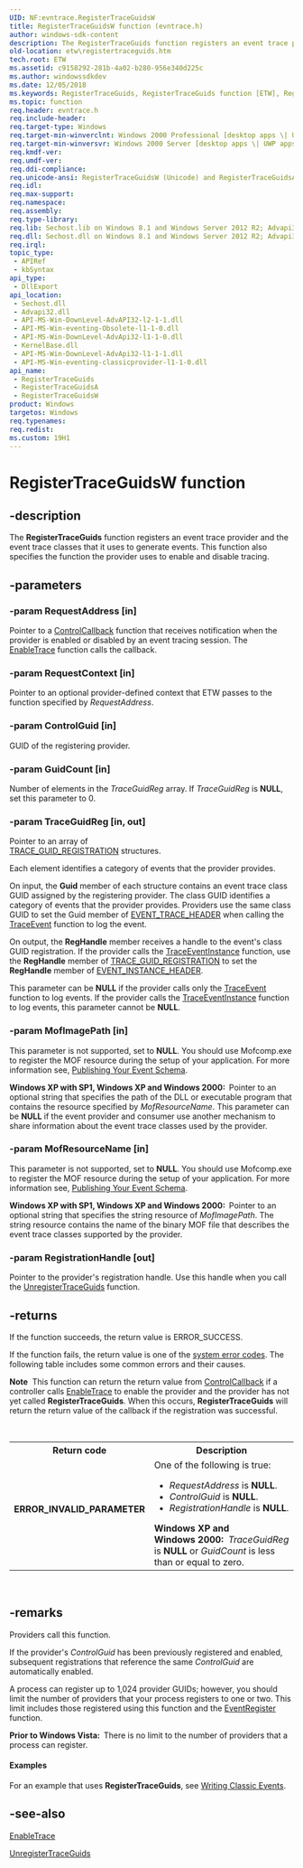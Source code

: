 ```yaml
---
UID: NF:evntrace.RegisterTraceGuidsW
title: RegisterTraceGuidsW function (evntrace.h)
author: windows-sdk-content
description: The RegisterTraceGuids function registers an event trace provider and the event trace classes that it uses to generate events. This function also specifies the function the provider uses to enable and disable tracing.
old-location: etw\registertraceguids.htm
tech.root: ETW
ms.assetid: c9158292-281b-4a02-b280-956e340d225c
ms.author: windowssdkdev
ms.date: 12/05/2018
ms.keywords: RegisterTraceGuids, RegisterTraceGuids function [ETW], RegisterTraceGuidsA, RegisterTraceGuidsW, _evt_registertraceguids, base.registertraceguids, etw.registertraceguids, evntrace/RegisterTraceGuids, evntrace/RegisterTraceGuidsA, evntrace/RegisterTraceGuidsW
ms.topic: function
req.header: evntrace.h
req.include-header: 
req.target-type: Windows
req.target-min-winverclnt: Windows 2000 Professional [desktop apps \| UWP apps]
req.target-min-winversvr: Windows 2000 Server [desktop apps \| UWP apps]
req.kmdf-ver: 
req.umdf-ver: 
req.ddi-compliance: 
req.unicode-ansi: RegisterTraceGuidsW (Unicode) and RegisterTraceGuidsA (ANSI)
req.idl: 
req.max-support: 
req.namespace: 
req.assembly: 
req.type-library: 
req.lib: Sechost.lib on Windows 8.1 and Windows Server 2012 R2; Advapi32.lib on Windows 8, Windows Server 2012, Windows 7, Windows Server 2008 R2, Windows Server 2008, Windows Vista and Windows XP
req.dll: Sechost.dll on Windows 8.1 and Windows Server 2012 R2; Advapi32.dll on Windows 8, Windows Server 2012, Windows 7, Windows Server 2008 R2, Windows Server 2008, Windows Vista and Windows XP
req.irql: 
topic_type:
 - APIRef
 - kbSyntax
api_type:
 - DllExport
api_location:
 - Sechost.dll
 - Advapi32.dll
 - API-MS-Win-DownLevel-AdvAPI32-l2-1-1.dll
 - API-MS-Win-eventing-Obsolete-l1-1-0.dll
 - API-MS-Win-DownLevel-AdvApi32-l1-1-0.dll
 - KernelBase.dll
 - API-MS-Win-DownLevel-AdvApi32-l1-1-1.dll
 - API-MS-Win-eventing-classicprovider-l1-1-0.dll
api_name:
 - RegisterTraceGuids
 - RegisterTraceGuidsA
 - RegisterTraceGuidsW
product: Windows
targetos: Windows
req.typenames: 
req.redist: 
ms.custom: 19H1
---
```


# RegisterTraceGuidsW function


## -description


The 
<b>RegisterTraceGuids</b> function registers an event trace provider and the event trace classes that it uses to generate events. This function also specifies the function the provider uses  to enable and disable tracing. 
			
		


## -parameters




### -param RequestAddress [in]

Pointer to a 
<a href="https://docs.microsoft.com/windows/desktop/ETW/controlcallback">ControlCallback</a> function that receives notification when the provider is enabled or disabled by an event tracing session. The <a href="https://docs.microsoft.com/windows/desktop/ETW/enabletrace">EnableTrace</a> function calls the callback.


### -param RequestContext [in]

Pointer to an optional provider-defined context that ETW passes to the function specified by <i>RequestAddress</i>.


### -param ControlGuid [in]

 GUID of the registering provider.


### -param GuidCount [in]

Number of elements in the <i>TraceGuidReg</i> array.
					If <i>TraceGuidReg</i> is <b>NULL</b>, set this parameter to 0.


### -param TraceGuidReg [in, out]

Pointer to an array of  
<a href="https://docs.microsoft.com/windows/desktop/ETW/trace-guid-registration">TRACE_GUID_REGISTRATION</a> structures. 


Each element identifies a category of events that the provider provides. 

On input, the <b>Guid</b> member of each structure contains an event trace class GUID assigned by the registering provider. The class GUID identifies a category of events that the provider provides. Providers use the same class GUID to set the Guid member of <a href="https://docs.microsoft.com/windows/desktop/ETW/event-trace-header">EVENT_TRACE_HEADER</a> when calling the <a href="https://docs.microsoft.com/windows/desktop/ETW/traceevent">TraceEvent</a> function to log the event. 

On output, the <b>RegHandle</b> member receives a handle to the event's class GUID registration. If the provider calls the <a href="https://docs.microsoft.com/windows/desktop/ETW/traceeventinstance">TraceEventInstance</a> function, use the <b>RegHandle</b> member of <a href="https://docs.microsoft.com/windows/desktop/ETW/trace-guid-registration">TRACE_GUID_REGISTRATION</a> to set the <b>RegHandle</b> member of <a href="https://docs.microsoft.com/windows/desktop/ETW/event-instance-header">EVENT_INSTANCE_HEADER</a>.

This parameter can be <b>NULL</b> if the provider calls only the <a href="https://docs.microsoft.com/windows/desktop/ETW/traceevent">TraceEvent</a> function to log events. If the provider calls the <a href="https://docs.microsoft.com/windows/desktop/ETW/traceeventinstance">TraceEventInstance</a> function to log events, this parameter cannot be <b>NULL</b>.


### -param MofImagePath [in]

 This parameter is not supported, set to <b>NULL</b>. You should use Mofcomp.exe to register the MOF resource during the setup of your application. For more information see, <a href="https://docs.microsoft.com/windows/desktop/ETW/publishing-your-event-schema">Publishing Your Event Schema</a>.

<b>Windows XP with SP1, Windows XP and Windows 2000:  </b>Pointer to an optional string that specifies the path of the DLL or executable program that contains the resource specified by <i>MofResourceName</i>. This parameter can be <b>NULL</b> if the event provider and consumer use another mechanism to share information about the event trace classes used by the provider. 





### -param MofResourceName [in]

 This parameter is not supported, set to <b>NULL</b>. You should use Mofcomp.exe to register the MOF resource during the setup of your application. For more information see, <a href="https://docs.microsoft.com/windows/desktop/ETW/publishing-your-event-schema">Publishing Your Event Schema</a>.

<b>Windows XP with SP1, Windows XP and Windows 2000:  </b>Pointer to an optional string that specifies the string resource of <i>MofImagePath</i>. The string resource contains the name of the binary MOF file that describes the event trace classes supported by the provider.


### -param RegistrationHandle [out]

Pointer to the provider's registration handle. Use this handle when you call the 
<a href="https://docs.microsoft.com/windows/desktop/ETW/unregistertraceguids">UnregisterTraceGuids</a> function.


## -returns



If the function succeeds, the return value is ERROR_SUCCESS.
						

If the function fails, the return value is one of the 
<a href="https://docs.microsoft.com/windows/desktop/Debug/system-error-codes">system error codes</a>. The following table includes some common errors and their causes.<div class="alert"><b>Note</b>  This function can return the return value from <a href="https://docs.microsoft.com/windows/desktop/ETW/controlcallback">ControlCallback</a> if a controller calls <a href="https://docs.microsoft.com/windows/desktop/ETW/enabletrace">EnableTrace</a> to enable the provider and the provider has not yet called <b>RegisterTraceGuids</b>. When this occurs, <b>RegisterTraceGuids</b> will return the return value of the callback if the registration was successful.</div>
<div> </div>


<table>
<tr>
<th>Return code</th>
<th>Description</th>
</tr>
<tr>
<td width="40%">
<dl>
<dt><b>ERROR_INVALID_PARAMETER</b></dt>
</dl>
</td>
<td width="60%">
One of the following is true: 




<ul>
<li><i>RequestAddress</i> is <b>NULL</b>.</li>
<li><i>ControlGuid</i> is <b>NULL</b>.</li>
<li><i>RegistrationHandle</i> is <b>NULL</b>.</li>
</ul>
<b>Windows XP and Windows 2000:  </b><i>TraceGuidReg</i> is <b>NULL</b> or <i>GuidCount</i> is less than or equal to zero.

</td>
</tr>
</table>
 




## -remarks



Providers call this function.

If the provider's <i>ControlGuid</i> has been previously registered and enabled, subsequent registrations that reference the same <i>ControlGuid</i> are automatically enabled.

 A process can register up to 1,024 provider GUIDs; however, you should limit the number of providers that your process registers to one or two. This limit includes those registered using this function and the <a href="https://docs.microsoft.com/windows/desktop/api/evntprov/nf-evntprov-eventregister">EventRegister</a> function.

<b>Prior to Windows Vista:  </b>There is no limit to the number of providers that a process can register.


#### Examples

For an example that uses 
<b>RegisterTraceGuids</b>, see 
<a href="https://docs.microsoft.com/windows/desktop/ETW/tracing-events">Writing Classic Events</a>.

<div class="code"></div>



## -see-also




<a href="https://docs.microsoft.com/windows/desktop/ETW/enabletrace">EnableTrace</a>



<a href="https://docs.microsoft.com/windows/desktop/ETW/unregistertraceguids">UnregisterTraceGuids</a>
 

 


